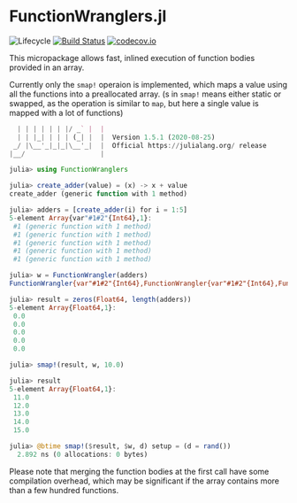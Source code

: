 # FunctionWranglers.jl

![Lifecycle](https://img.shields.io/badge/lifecycle-experimental-orange.svg)
[![Build Status](https://travis-ci.com/tisztamo/FunctionWranglers.jl.svg?branch=master)](https://travis-ci.com/tisztamo/FunctionWranglers.jl)
[![codecov.io](http://codecov.io/github/tisztamo/FunctionWranglers.jl/coverage.svg?branch=master)](http://codecov.io/github/tisztamo/FunctionWranglers.jl?branch=master)

This micropackage allows fast, inlined execution of function bodies provided in an array.

Currently only the `smap!` operaion is implemented, which maps a value using all the functions into a preallocated array. (s in `smap!` means either static or swapped, as the operation is similar to `map`, but here a single value is mapped with a lot of functions)

```julia
  | | | | | | |/ _` |  |
  | | |_| | | | (_| |  |  Version 1.5.1 (2020-08-25)
 _/ |\__'_|_|_|\__'_|  |  Official https://julialang.org/ release
|__/                   |

julia> using FunctionWranglers

julia> create_adder(value) = (x) -> x + value
create_adder (generic function with 1 method)

julia> adders = [create_adder(i) for i = 1:5]
5-element Array{var"#1#2"{Int64},1}:
 #1 (generic function with 1 method)
 #1 (generic function with 1 method)
 #1 (generic function with 1 method)
 #1 (generic function with 1 method)
 #1 (generic function with 1 method)

julia> w = FunctionWrangler(adders)
FunctionWrangler{var"#1#2"{Int64},FunctionWrangler{var"#1#2"{Int64},FunctionWrangler{var"#1#2"{Int64},FunctionWrangler{var"#1#2"{Int64},FunctionWrangler{var"#1#2"{Int64},FunctionWrangler{Nothing,Nothing}}}}}}(var"#1#2"{Int64}(1), FunctionWrangler{var"#1#2"{Int64},FunctionWrangler{var"#1#2"{Int64},FunctionWrangler{var"#1#2"{Int64},FunctionWrangler{var"#1#2"{Int64},FunctionWrangler{Nothing,Nothing}}}}}(var"#1#2"{Int64}(2), FunctionWrangler{var"#1#2"{Int64},FunctionWrangler{var"#1#2"{Int64},FunctionWrangler{var"#1#2"{Int64},FunctionWrangler{Nothing,Nothing}}}}(var"#1#2"{Int64}(3), FunctionWrangler{var"#1#2"{Int64},FunctionWrangler{var"#1#2"{Int64},FunctionWrangler{Nothing,Nothing}}}(var"#1#2"{Int64}(4), FunctionWrangler{var"#1#2"{Int64},FunctionWrangler{Nothing,Nothing}}(var"#1#2"{Int64}(5), FunctionWrangler{Nothing,Nothing}(nothing, nothing))))))

julia> result = zeros(Float64, length(adders))
5-element Array{Float64,1}:
 0.0
 0.0
 0.0
 0.0
 0.0

julia> smap!(result, w, 10.0)

julia> result
5-element Array{Float64,1}:
 11.0
 12.0
 13.0
 14.0
 15.0

julia> @btime smap!($result, $w, d) setup = (d = rand())
  2.892 ns (0 allocations: 0 bytes)
```

Please note that merging the function bodies at the first call have some compilation overhead, which may be significant if the array contains more than a few hundred functions.